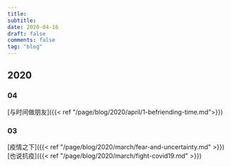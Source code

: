 ```yaml
---
title: 
subtitle: 
date: 2020-04-16
draft: false
comments: false
tag: "blog"
---
```


## 2020

### 04

[与时间做朋友]({{< ref "/page/blog/2020/april/1-befriending-time.md">}})

### 03

[疫情之下]({{< ref "/page/blog/2020/march/fear-and-uncertainty.md" >}})
[也说抗疫]({{< ref "/page/blog/2020/march/fight-covid19.md" >}})
